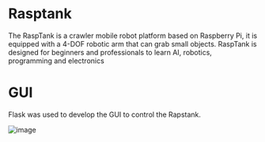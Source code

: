 # Rasptank

The RaspTank is a crawler mobile robot platform based on Raspberry Pi, it is equipped with a 4-DOF robotic arm that can grab small objects. RaspTank is designed for beginners and professionals to learn AI, robotics, programming and electronics

# GUI

Flask was used to develop the GUI to control the Rapstank.

![image](https://github.com/abdellah-idris/Iot_ISD/assets/50142372/12f6751a-0fe8-4dd0-8a84-11558eaf8804)
